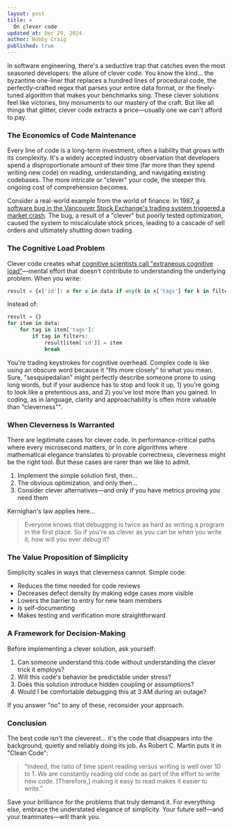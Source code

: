 ```yaml
---
layout: post
title: >
  On clever code
updated_at: Dec 29, 2024
author: Bobby Craig
published: true
---
```


In software engineering, there's a seductive trap that catches even the most seasoned developers: the allure of clever code. You know the kind... the byzantine one-liner that replaces a hundred lines of procedural code, the perfectly-crafted regex that parses your entire data format, or the finely-tuned algorithm that makes your benchmarks sing. These clever solutions feel like victories, tiny monuments to our mastery of the craft. But like all things that glitter, clever code extracts a price—usually one we can't afford to pay.

### The Economics of Code Maintenance

Every line of code is a long-term investment, often a liability that grows with its complexity. It's a widely accepted industry observation that developers spend a disproportionate amount of their time (far more than they spend writing new code) on reading, understanding, and navigating existing codebases. The more intricate or "clever" your code, the steeper this ongoing cost of comprehension becomes.

Consider a real-world example from the world of finance. In 1987, [a software bug in the Vancouver Stock Exchange's trading system triggered a market crash](https://www.cio.com/article/274523/it-organization-remembering-black-monday-when-computers-traded-too-many-stocks-and-wall-street-cras.html). The bug, a result of a "clever" but poorly tested optimization, caused the system to miscalculate stock prices, leading to a cascade of sell orders and ultimately shutting down trading.

### The Cognitive Load Problem

Clever code creates what [cognitive scientists call "extraneous cognitive load"](https://rpeszek.github.io/posts/2022-08-30-code-cognitiveload.html)—mental effort that doesn't contribute to understanding the underlying problem. When you write:

```python
result = {x['id']: x for x in data if any(k in x['tags'] for k in filters)}
```

Instead of:

```python
result = {}
for item in data:
    for tag in item['tags']:
        if tag in filters:
            result[item['id']] = item
            break
```

You're trading keystrokes for cognitive overhead. Complex code is like using an obscure word because it "fits more closely" to what you mean. Sure, "sesquipedalian" might perfectly describe someone prone to using long words, but if your audience has to stop and look it up, 1) you're going to look like a pretentious ass, and 2) you've lost more than you gained. In coding, as in language, clarity and approachability is often more valuable than "cleverness"".

### When Cleverness Is Warranted

There are legitimate cases for clever code. In performance-critical paths where every microsecond matters, or in core algorithms where mathematical elegance translates to provable correctness, cleverness might be the right tool. But these cases are rarer than we like to admit.

1. Implement the simple solution first, then...
2. The obvious optimization, and only then...
3. Consider clever alternatives—and only if you have metrics proving you need them

Kernighan's law applies here...

>Everyone knows that debugging is twice as hard as writing a program in the first place. So if you're as clever as you can be when you write it, how will you ever debug it?

### The Value Proposition of Simplicity

Simplicity scales in ways that cleverness cannot. Simple code:
- Reduces the time needed for code reviews
- Decreases defect density by making edge cases more visible
- Lowers the barrier to entry for new team members
- Is self-documenting
- Makes testing and verification more straightforward

### A Framework for Decision-Making

Before implementing a clever solution, ask yourself:

1. Can someone understand this code without understanding the clever trick it employs?
2. Will this code's behavior be predictable under stress?
3. Does this solution introduce hidden coupling or assumptions?
4. Would I be comfortable debugging this at 3 AM during an outage?

If you answer "no" to any of these, reconsider your approach.

### Conclusion

The best code isn't the cleverest... it's the code that disappears into the background, quietly and reliably doing its job. As Robert C. Martin puts it in "Clean Code":

>"Indeed, the ratio of time spent reading versus writing is well over 10 to 1. We are constantly reading old code as part of the effort to write new code. [Therefore,] making it easy to read makes it easier to write."

Save your brilliance for the problems that truly demand it. For everything else, embrace the understated elegance of simplicity. Your future self—and your teammates—will thank you.